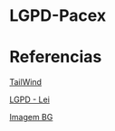 # LGPD-Pacex




# Referencias

[TailWind](https://tailwindcss.com/)

[LGPD - Lei](https://www.planalto.gov.br/ccivil_03/_ato2015-2018/2018/lei/l13709.htm)

[Imagem BG](https://www.bing.com/images/create/crie-uma-imagem-que-contenha-elementos-sobre-a-lgp/1-670bbce572a64862a6615865c727dead?id=vN0m9mnKZhFrrCjEEf0%2F0A%3D%3D&view=detailv2&idpp=genimg&thId=OIG3.BKaAN9SLU65lJfT5PbQr&skey=PTdqHYwgeXeMcJf8NYeH9OSto7pzE9J36Da7jCXtgeI&FORM=GCRIDP&ar=Wide)

